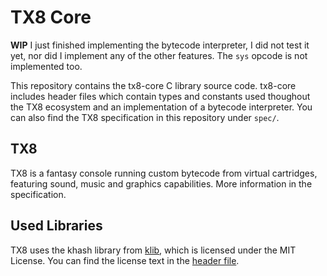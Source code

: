 # TX8 Core

**WIP** I just finished implementing the bytecode interpreter, I did not test it yet, nor did I
implement any of the other features. The `sys` opcode is not implemented too.

This repository contains the tx8-core C library source code.
tx8-core includes header files which contain types and constants used thoughout the TX8
ecosystem and an implementation of a bytecode interpreter.
You can also find the TX8 specification in this repository under `spec/`.

## TX8

TX8 is a fantasy console running custom bytecode from virtual cartridges, featuring
sound, music and graphics capabilities. More information in the specification.

## Used Libraries

TX8 uses the khash library from [klib](https://github.com/attractivechaos/klib), which is licensed under the MIT License.
You can find the license text in the [header file](https://github.com/vypxl/tx8/blob/master/deps/khash.h).

